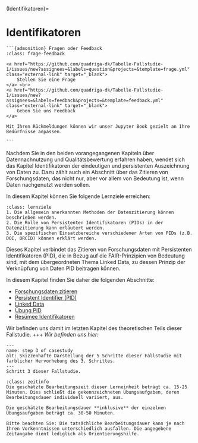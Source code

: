 (Identifikatoren)=
# Identifikatoren

````{margin}
```{admonition} Fragen oder Feedback 
:class: frage-feedback

<a href="https://github.com/quadriga-dk/Tabelle-Fallstudie-1/issues/new?assignees=&labels=question&projects=&template=frage.yml" class="external-link" target="_blank">
    Stellen Sie eine Frage
</a> <br>
<a href="https://github.com/quadriga-dk/Tabelle-Fallstudie-1/issues/new?assignees=&labels=feedback&projects=&template=feedback.yml" class="external-link" target="_blank">
    Geben Sie uns Feedback
</a>

Mit Ihren Rückmeldungen können wir unser Jupyter Book gezielt an Ihre Bedürfnisse anpassen.

```
````

Nachdem Sie in den beiden vorangegangenen Kapiteln über Datennachnutzung und Qualitätsbewertung erfahren haben, wendet sich das Kapitel Identifikatoren der eindeutigen und persistenten Auszeichnung von Daten zu. Dazu zählt auch ein Abschnitt über das Zitieren von Forschungsdaten, das nicht nur, aber vor allem von Bedeutung ist, wenn Daten nachgenutzt werden sollen. 

In diesem Kapitel können Sie folgende Lernziele erreichen:

```{admonition} Lernziel: Datenzitierung und PID
:class: lernziele
1. Die allgemein anerkannten Methoden der Datenzitierung können beschrieben werden. 
2. Die Rolle von Persistenten Identifikatoren (PIDs) in der Datenzitierung kann erläutert werden. 
3. Die spezifischen Einsatzbereiche verschiedener Arten von PIDs (z.B. DOI, ORCID) können erklärt werden.
``` 

Dieses Kapitel verbindet das Zitieren von Forschungsdaten mit Persistenten Identifikatoren (PID), die in Bezug auf die FAIR-Prinzipien von Bedeutung sind, mit dem übergeordneten Thema Linked Data, zu dessen Prinzip der Verknüpfung von Daten PID beitragen können.

In diesem Kapitel finden Sie daher die folgenden Abschnitte:

- [Forschungsdaten zitieren](/Markdown/5_1_Datenzitierung.md)
- [Persistent Identifier (PID)](/Markdown/5_2_PID.md)
- [Linked Data](/Markdown/5_3_Linked-Data.md)
- [Übung PID](/Markdown/5_4_Übung_PID.md)
- [Resümee Identifikatoren](/Markdown/5_5_Resümee_Identifikatoren.md)


Wir befinden uns damit im letzten Kapitel des theoretischen Teils dieser Fallstudie.
+++
*Wir befinden uns hier:*

```{figure} _images/FS-Schritte3.png
---
name: step 3 of casestudy
alt: Skizzenhafte Darstellung der 5 Schritte dieser Fallstudie mit farblicher Hervorhebung des 3. Schrittes.
---
Schritt 3 dieser Fallstudie.
```

```{admonition} Bearbeitungszeit
:class: zeitinfo
Die geschätzte Bearbeitungszeit dieser Lerneinheit beträgt ca. 15-25 Minuten. Dies schließt die gekennzeichneten Übungsaufgaben, deren Bearbeitungsdauer individuell variiert, aus. 

Die geschätzte Bearbeitungsdauer **inklusive** der einzelnen Übungsaufgaben beträgt ca. 30-50 Minuten.

Bitte beachten Sie: Die tatsächliche Bearbeitungsdauer kann je nach Ihren Vorkenntnissen unterschiedlich ausfallen. Die angegebene Zeitangabe dient lediglich als Orientierungshilfe.
``` 

